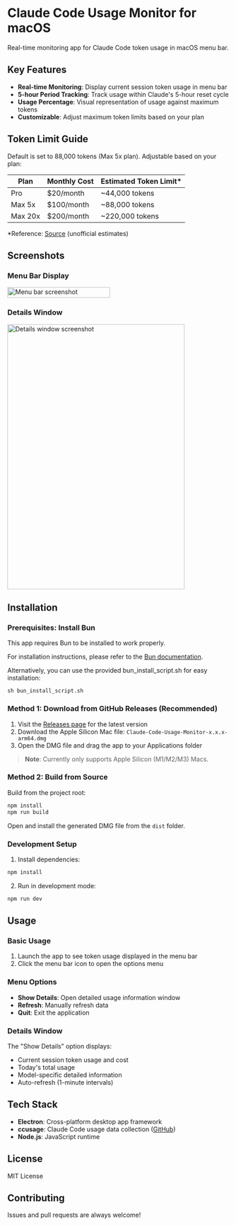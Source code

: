 # Claude Code Usage Monitor for macOS

Real-time monitoring app for Claude Code token usage in macOS menu bar.

## Key Features

- **Real-time Monitoring**: Display current session token usage in menu bar
- **5-hour Period Tracking**: Track usage within Claude's 5-hour reset cycle
- **Usage Percentage**: Visual representation of usage against maximum tokens
- **Customizable**: Adjust maximum token limits based on your plan

## Token Limit Guide

Default is set to 88,000 tokens (Max 5x plan). Adjustable based on your plan:

| Plan    | Monthly Cost | Estimated Token Limit\* |
| ------- | ------------ | ----------------------- |
| Pro     | $20/month    | ~44,000 tokens          |
| Max 5x  | $100/month   | ~88,000 tokens          |
| Max 20x | $200/month   | ~220,000 tokens         |

\*Reference: [Source](https://hostbor.com/claude-ai-max-plan-explained/) (unofficial estimates)

## Screenshots

### Menu Bar Display

<img width="232" height="24" alt="Menu bar screenshot" src="https://github.com/user-attachments/assets/83f8db90-1f5b-4e19-ac10-a87255f14352" />

### Details Window

<img width="401" height="600" alt="Details window screenshot" src="https://github.com/user-attachments/assets/832eb79b-0965-412e-a5e4-c6560949c608" />

## Installation

### Prerequisites: Install Bun

This app requires Bun to be installed to work properly.

For installation instructions, please refer to the [Bun documentation](https://bun.com/).

Alternatively, you can use the provided bun_install_script.sh for easy installation:

```shell
sh bun_install_script.sh
```

### Method 1: Download from GitHub Releases (Recommended)

1. Visit the [Releases page](https://github.com/centraldogma99/claude-usage-macos/releases) for the latest version
2. Download the Apple Silicon Mac file: `Claude-Code-Usage-Monitor-x.x.x-arm64.dmg`
3. Open the DMG file and drag the app to your Applications folder

> **Note**: Currently only supports Apple Silicon (M1/M2/M3) Macs.

### Method 2: Build from Source

Build from the project root:

```bash
npm install
npm run build
```

Open and install the generated DMG file from the `dist` folder.

### Development Setup

1. Install dependencies:

```bash
npm install
```

2. Run in development mode:

```bash
npm run dev
```

## Usage

### Basic Usage

1. Launch the app to see token usage displayed in the menu bar
2. Click the menu bar icon to open the options menu

### Menu Options

- **Show Details**: Open detailed usage information window
- **Refresh**: Manually refresh data
- **Quit**: Exit the application

### Details Window

The "Show Details" option displays:

- Current session token usage and cost
- Today's total usage
- Model-specific detailed information
- Auto-refresh (1-minute intervals)

## Tech Stack

- **Electron**: Cross-platform desktop app framework
- **ccusage**: Claude Code usage data collection ([GitHub](https://github.com/ryoppippi/ccusage))
- **Node.js**: JavaScript runtime

## License

MIT License

## Contributing

Issues and pull requests are always welcome!
